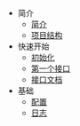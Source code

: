 - 简介
  - [简介](intro.0.home.md)
  - [项目结构](intro.1.dir.md)
- 快速开始
  - [初始化](started.0.init.md)
  - [第一个接口](started.1.first-api.md)
  - [接口文档](started.2.api-doc.md)
- 基础
  - [配置](base.0.config.md)
  - [日志](base.1.log.md)